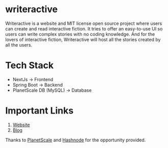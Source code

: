 # writeractive
Writeractive is a website and MIT license open source project where users can create and read interactive fiction. It tries to offer an easy-to-use UI so users can write complex stories with no coding knowledge. And for the lovers of interactive fiction, Writeractive will host all the stories created by all the users.

# Tech Stack
- NextJs -> Frontend
- Spring Boot -> Backend
- PlanetScale DB (MySQL) -> Database

# Important Links
1. [Website](https://writeractive.luismatosgarcia.dev "Website")
2. [Blog](https://writeractive.luismatosgarcia.dev "Blog")

Thanks to [PlanetScale](https://planetscale.com "PlanetScale") and [Hashnode](https://hashnode.com "Hashnode") for the opportunity provided.
